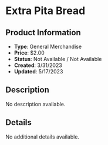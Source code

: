 # Extra Pita Bread

## Product Information
- **Type**: General Merchandise
- **Price**: $2.00
- **Status**: Not Available / Not Available
- **Created**: 3/31/2023
- **Updated**: 5/17/2023

## Description
No description available.



## Details
No additional details available.
